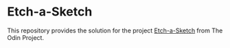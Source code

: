 # Etch-a-Sketch

This repository provides the solution for the project [Etch-a-Sketch](https://www.theodinproject.com/lessons/foundations-etch-a-sketch) from The Odin Project.
